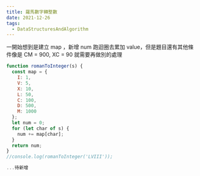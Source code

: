 ```yaml
---
title: 羅馬數字轉整數
date: 2021-12-26
tags:
  - DataStructuresAndAlgorithm
---
```


一開始想到是建立 map ，新增 num 跑迴圈去累加 value，但是題目還有其他條件像是 CM = 900, XC = 90 就需要再做別的處理

```javascript
function romanToInteger(s) {
  const map = {
    I: 1,
    V: 5,
    X: 10,
    L: 50,
    C: 100,
    D: 500,
    M: 1000
  };
  let num = 0;
  for (let char of s) {
    num += map[char];
  }
  return num;
}
//console.log(romanToInteger('LVIII'));

...待新增
```
